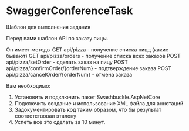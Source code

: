 # SwaggerConferenceTask
Шаблон для выполнения задания

Перед вами шаблон API по заказу пицы. 

Он имеет методы
GET api/pizza - получение списка пицц (какие бывают)
GET api/pizza/orders - получение списка всех заказов
POST api/pizza/setOrder - сделать заказ на пицу
POST api/pizza/confirmOrder/{orderNum} - подтверждение заказа
POST api/pizza/cancelOrder/{orderNum} - отмена заказа


Вам необходимо:
1. Установить и подключить пакет Swashbuckle.AspNetCore
2. Подключить создание и использование XML файла для аннотаций
3. Задокументировать код таким образом, что бы результат соответствовал эталону
4. Успеть все это сделать за 10 минут.
